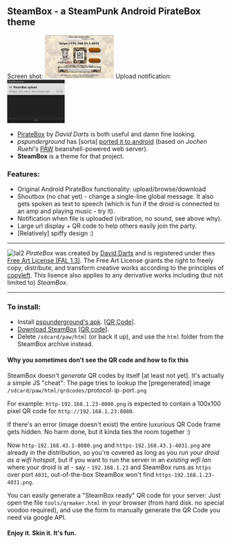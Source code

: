 ## SteamBox - a SteamPunk Android PirateBox theme

Screen shot:
<a target="_blank" href="https://github.com/thedod/SteamBox/raw/master/gfx/Screenshot.jpg"><img border="0" height="100" src="https://github.com/thedod/SteamBox/raw/master/gfx/Screenshot.jpg" alt="Screenshot"></a>
Upload notification:
<a target="_blank" href="https://github.com/thedod/SteamBox/raw/master/gfx/upload-notification.jpg"><img border="0" height="100" src="https://github.com/thedod/SteamBox/raw/master/gfx/upload-notification.jpg" alt="Upload notification"></a>

* [PirateBox](http://wiki.daviddarts.com/PirateBox) by _David Darts_ is both useful and damn fine looking.
* _pspunderground_ has [sorta] [ported it to android](http://forum.xda-developers.com/showthread.php?t=935157) (based on _Jochen Ruehl's_ [PAW](http://paw-android.fun2code.de/) beanshell-powered web server).
* **SteamBox** is a theme for that project.

### Features:

* Original Android PirateBox functionality: upload/browse/download
* Shoutbox (no chat yet) - change a single-line global message. It also gets spoken as text to speech
  (which is fun if the droid is connected to an amp and playing music - try it).
* Notification when file is uploaded (vibration, no sound, see above why).
* Large url display + QR code to help others easily join the party.
* [Relatively] spiffy design :)

----

<img width="99" height="33" alt="lal2" src="http://artlibre.org/wp-content/lal2.png" title="lal2" class="alignnone size-full wp-image-632"> _PirateBox_ was created by <a href="http://daviddarts.com">David Darts</a> and is registered under thes
 <a href="http://artlibre.org/licence/lal/en">Free Art License (FAL 1.3)</a>.
The Free Art License grants the right to freely copy, distribute, and transform creative works according to the principles of <a href="http://www.gnu.org/copyleft/copyleft.html">copyleft</a>. This lisence also applies to any derivative works including (but not limited to) _SteamBox_.

----

### To install:

* Install [pspunderground's apk](http://forum.xda-developers.com/showthread.php?t=935157).
\[[QR Code](http://chart.apis.google.com/chart?cht=qr&chs=100x100&chl=http%3A%2F%2Fforum.xda-developers.com%2Fattachment.php%3Fattachmentid%3D507382%26d%3D1296700316)].
* [Download SteamBox](https://github.com/thedod/SteamBox/archives/master)
\[[QR code](http://chart.apis.google.com/chart?cht=qr&chs=100x100&chl=https%3A%2F%2Fgithub.com%2Fthedod%2FSteamBox%2Fzipball%2Fmaster)].
* Delete `/sdcard/paw/html` (or back it up), and use the `html` folder from the SteamBox archive instead.

#### Why you sometimes don't see the QR code and how to fix this

SteamBox doesn't _generate_ QR codes by itself [at least not yet]. It's actually a simple JS "cheat":
The page tries to lookup the [pregenerated] image `/sdcard/paw/html/qrdcodes/`protocol`-`ip`-`port`.png`

For example: `http-192.168.1.23-8080.png` is expected to contain a 100x100 pixel QR code for `http://192.168.1.23:8080`.

If there's an error (image doesn't exist) the entire luxurious QR Code frame gets hidden. No harm done, but it kinda ties the room together :)

Now `http-192.168.43.1-8080.png` and `https-192.168.43.1-4031.png` are already in the distribution,
so you're covered as long as you _run your droid as a wifi hotspot_, but if you want to run the server
in an _existing wifi lan_ where your droid is at - say -
`192.168.1.23` and SteamBox runs as `https` over port `4031`, out-of-the-box SteamBox won't find `https-192.168.1.23-4031.png`.

You can easily generate a "SteamBox ready" QR code for your server: 
Just open the file `tools/qrmaker.html` in your browser (from hard disk. no special voodoo required),
and use the form to manually generate the QR Code you need via google API.

#### Enjoy it. Skin it. It's fun.
